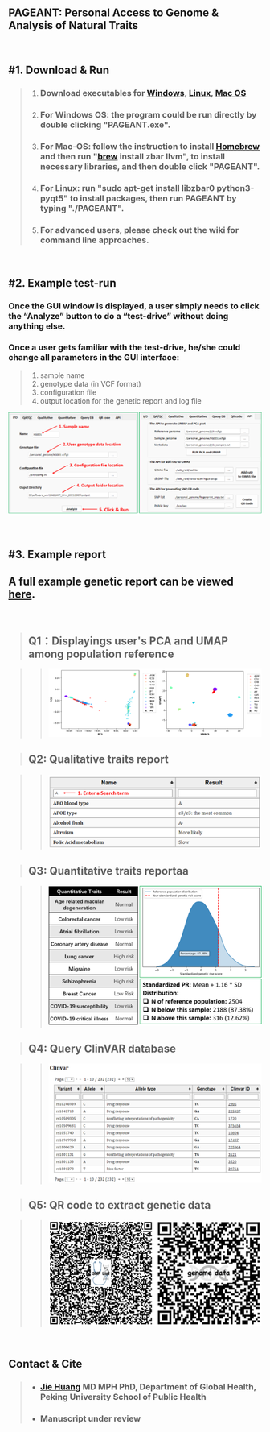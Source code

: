 <br/>

## PAGEANT: Personal Access to Genome & Analysis of Natural Traits

<br/>

## #1. Download & Run

> 1. ### Download executables for [Windows](https://drive.google.com/file/d/1_mvYskEgSITqRBTBKbffBkdud0DCaXo5/view?usp=sharing), [Linux](https://drive.google.com/file/d/1zvgbGQJfpPJK3mL748cYrv83HgryEo-x/view?usp=sharing), [Mac OS](https://drive.google.com/file/d/18Pqs_NMOq5uXZunFSv2un72Tw3I5wyxX/view?usp=sharing)
> 2. ### For Windows OS: the program could be run directly by double clicking "PAGEANT.exe".
> 3. ### For Mac-OS: follow the instruction to install [Homebrew](https://raw.githubusercontent.com/Homebrew/install/HEAD/install.sh) and then run "[brew](https://brew.sh/) install zbar llvm", to install necessary libraries, and then double click "PAGEANT".
> 4. ### For Linux: run "sudo apt-get install libzbar0 python3-pyqt5" to install packages, then run PAGEANT by typing "./PAGEANT".
> 5. ### For advanced users, please check out the wiki for command line approaches.
<br/>


## #2. Example test-run 

### Once the GUI window is displayed, a user simply needs to click the “Analyze” button to do a “test-drive” without doing anything else.
### Once a user gets familiar with the test-drive, he/she could change all parameters in the GUI interface:
> 1. sample name
> 2. genotype data (in VCF format)
> 3. configuration file
> 4. output location for the genetic report and log file

![Q1](./images/Fig_GUI.png)

<br/>

## #3. Example report 

## A full example genetic report can be viewed [here](https://pageant.me/Report.html). 

<br/>

> ## Q1：Displayings user's PCA and UMAP among population reference

> > ![Q1](./images/Fig_Q1.png)

> ## Q2: Qualitative traits report

> > ![Q3](./images/Fig_Q2.png)

> ## Q3: Quantitative traits reportaa

> > ![Q3](./images/Fig_Q3.png)

> ## Q4: Query ClinVAR database

> > ![Q4](./images/Fig_Q4.png)

> ## Q5: QR code to extract genetic data

> > ![Q5](./images/Fig_Q5.png)


<br/>

## Contact & Cite

> - ### [Jie Huang](jiehuang001@pku.edu.cn) MD MPH PhD, Department of Global Health, Peking University School of Public Health
> - ### Manuscript under review
